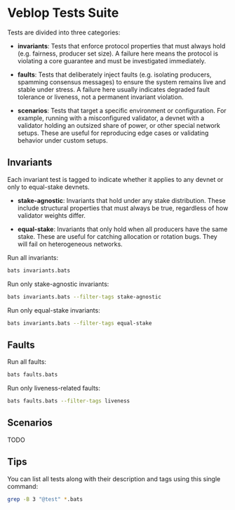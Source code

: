 # Veblop Tests Suite

Tests are divided into three categories:

- **invariants**: Tests that enforce protocol properties that must always hold (e.g. fairness, producer set size). A failure here means the protocol is violating a core guarantee and must be investigated immediately.

- **faults**: Tests that deliberately inject faults (e.g. isolating producers, spamming consensus messages) to ensure the system remains live and stable under stress. A failure here usually indicates degraded fault tolerance or liveness, not a permanent invariant violation.

- **scenarios**: Tests that target a specific environment or configuration. For example, running with a misconfigured validator, a devnet with a validator holding an outsized share of power, or other special network setups. These are useful for reproducing edge cases or validating behavior under custom setups.

## Invariants

Each invariant test is tagged to indicate whether it applies to any devnet or only to equal-stake devnets.

- **stake-agnostic**: Invariants that hold under any stake distribution. These include structural properties that must always be true, regardless of how validator weights differ.

- **equal-stake**: Invariants that only hold when all producers have the same stake. These are useful for catching allocation or rotation bugs. They will fail on heterogeneous networks.

Run all invariants:

```bash
bats invariants.bats
```

Run only stake-agnostic invariants:

```bash
bats invariants.bats --filter-tags stake-agnostic
```

Run only equal-stake invariants:

```bash
bats invariants.bats --filter-tags equal-stake
```

## Faults

Run all faults:

```bash
bats faults.bats
```

Run only liveness-related faults:

```bash
bats faults.bats --filter-tags liveness
```

## Scenarios

TODO

## Tips

You can list all tests along with their description and tags using this single command:

```bash
grep -B 3 "@test" *.bats
```
